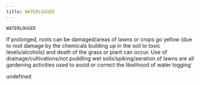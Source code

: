 ```yaml
---
title: WATERLOGGED
---
```

`WATERLOGGED`

If prolonged, roots can be damaged/areas of lawns or crops go yellow (due to root damage by the chemicals building up in the soil to toxic levels/alcohols) and death of the grass or plant can occur.  Use of drainage/cultivations/not puddling wet soils/spiking/aeration of lawns are all gardening activities used to avoid or correct the likelihood of water logging`

undefined